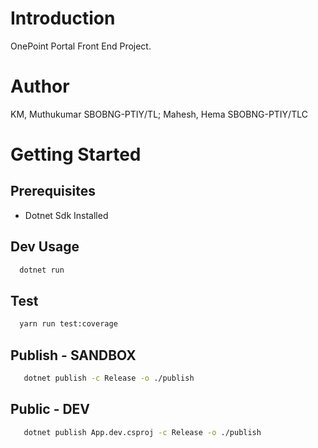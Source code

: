# Introduction

OnePoint Portal Front End Project.

# Author

KM, Muthukumar SBOBNG-PTIY/TL; Mahesh, Hema SBOBNG-PTIY/TLC

# Getting Started

## Prerequisites

- Dotnet Sdk Installed

## Dev Usage

```bash
  dotnet run
```

## Test

```bash
  yarn run test:coverage
```

## Publish - SANDBOX

```bash
   dotnet publish -c Release -o ./publish
```

## Public - DEV

```bash
   dotnet publish App.dev.csproj -c Release -o ./publish
```
